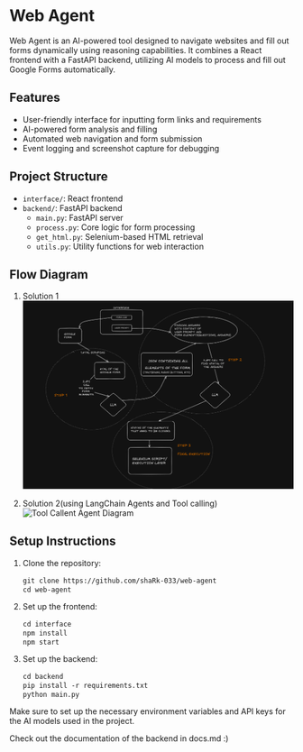 
# Web Agent

Web Agent is an AI-powered tool designed to navigate websites and fill out forms dynamically using reasoning capabilities. It combines a React frontend with a FastAPI backend, utilizing AI models to process and fill out Google Forms automatically.

## Features

- User-friendly interface for inputting form links and requirements
- AI-powered form analysis and filling
- Automated web navigation and form submission
- Event logging and screenshot capture for debugging

## Project Structure

- `interface/`: React frontend
- `backend/`: FastAPI backend
  - `main.py`: FastAPI server
  - `process.py`: Core logic for form processing
  - `get_html.py`: Selenium-based HTML retrieval
  - `utils.py`: Utility functions for web interaction

## Flow Diagram

1. Solution 1
  ![Web Agent Flow Diagram](flowdiagram.png)

2. Solution 2(using LangChain Agents and Tool calling)
  ![Tool Callent Agent Diagram](tool_calling_flowdiagram.png)

## Setup Instructions

1. Clone the repository:
   ```
   git clone https://github.com/shaRk-033/web-agent
   cd web-agent
   ```

2. Set up the frontend:
   ```
   cd interface
   npm install
   npm start
   ```

3. Set up the backend:
   ```
   cd backend
   pip install -r requirements.txt
   python main.py
   ```

Make sure to set up the necessary environment variables and API keys for the AI models used in the project.

Check out the documentation of the backend in docs.md :)
